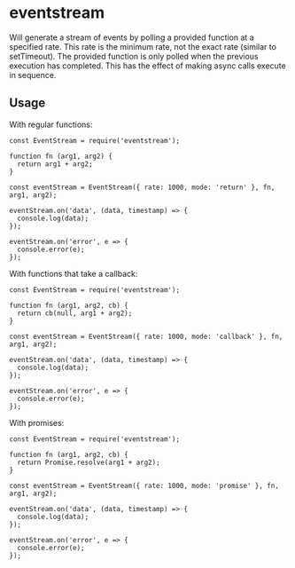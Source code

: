 # eventstream
Will generate a stream of events by polling a provided function at a specified rate. This rate is the minimum rate, not
the exact rate (similar to setTimeout). The provided function is only polled when the previous execution has completed.
This has the effect of making async calls execute in sequence.

## Usage

With regular functions:
```
const EventStream = require('eventstream');

function fn (arg1, arg2) {
  return arg1 + arg2;
}

const eventStream = EventStream({ rate: 1000, mode: 'return' }, fn, arg1, arg2);

eventStream.on('data', (data, timestamp) => {
  console.log(data);
});

eventStream.on('error', e => {
  console.error(e);
});
```

With functions that take a callback:

```
const EventStream = require('eventstream');

function fn (arg1, arg2, cb) {
  return cb(null, arg1 + arg2);
}

const eventStream = EventStream({ rate: 1000, mode: 'callback' }, fn, arg1, arg2);

eventStream.on('data', (data, timestamp) => {
  console.log(data);
});

eventStream.on('error', e => {
  console.error(e);
});
```

With promises:

```
const EventStream = require('eventstream');

function fn (arg1, arg2, cb) {
  return Promise.resolve(arg1 + arg2);
}

const eventStream = EventStream({ rate: 1000, mode: 'promise' }, fn, arg1, arg2);

eventStream.on('data', (data, timestamp) => {
  console.log(data);
});

eventStream.on('error', e => {
  console.error(e);
});
```
